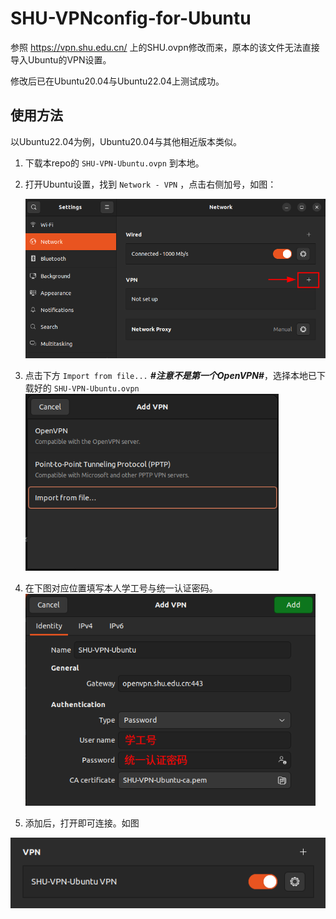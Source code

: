 # SHU-VPNconfig-for-Ubuntu

参照 https://vpn.shu.edu.cn/ 上的SHU.ovpn修改而来，原本的该文件无法直接导入Ubuntu的VPN设置。

修改后已在Ubuntu20.04与Ubuntu22.04上测试成功。



## 使用方法

以Ubuntu22.04为例，Ubuntu20.04与其他相近版本类似。

1. 下载本repo的 `SHU-VPN-Ubuntu.ovpn` 到本地。

2. 打开Ubuntu设置，找到 `Network - VPN` ，点击右侧加号，如图：

   <img src="https://raw.githubusercontent.com/SHUzhekiNg/SHUzhekiNg.github.io/main/assets/typoraimages/image-20231224142949431.png" alt="image-20231224142949431" style="zoom:80%;" />

3. 点击下方 `Import from file...` ***#注意不是第一个OpenVPN#***，选择本地已下载好的 `SHU-VPN-Ubuntu.ovpn`
   <img src="https://raw.githubusercontent.com/SHUzhekiNg/SHUzhekiNg.github.io/main/assets/typoraimages/image-20231224143245970.png" alt="image-20231224143245970" style="zoom:80%;" />

4. 在下图对应位置填写本人学工号与统一认证密码。
   <img src="https://raw.githubusercontent.com/SHUzhekiNg/SHUzhekiNg.github.io/main/assets/typoraimages/image-20231224143500689.png" alt="image-20231224143500689" style="zoom:80%;" />

5. 添加后，打开即可连接。如图

![image-20231224143808459](https://raw.githubusercontent.com/SHUzhekiNg/SHUzhekiNg.github.io/main/assets/typoraimages/image-20231224143808459.png)